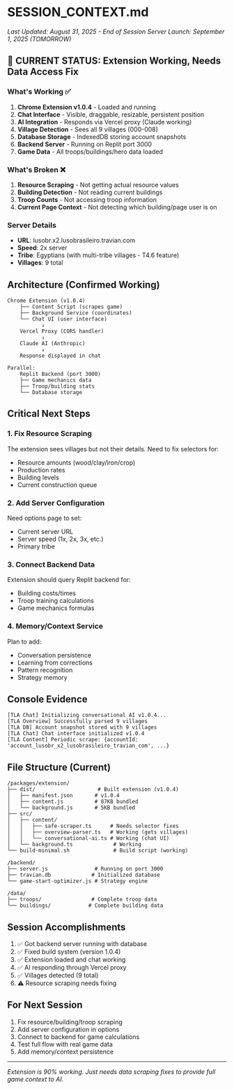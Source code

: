 # SESSION_CONTEXT.md
*Last Updated: August 31, 2025 - End of Session*
*Server Launch: September 1, 2025 (TOMORROW)*

## 🎯 CURRENT STATUS: Extension Working, Needs Data Access Fix

### What's Working ✅
1. **Chrome Extension v1.0.4** - Loaded and running
2. **Chat Interface** - Visible, draggable, resizable, persistent position
3. **AI Integration** - Responds via Vercel proxy (Claude working)
4. **Village Detection** - Sees all 9 villages (000-008)
5. **Database Storage** - IndexedDB storing account snapshots
6. **Backend Server** - Running on Replit port 3000
7. **Game Data** - All troops/buildings/hero data loaded

### What's Broken ❌
1. **Resource Scraping** - Not getting actual resource values
2. **Building Detection** - Not reading current buildings
3. **Troop Counts** - Not accessing troop information
4. **Current Page Context** - Not detecting which building/page user is on

### Server Details
- **URL**: lusobr.x2.lusobrasileiro.travian.com
- **Speed**: 2x server
- **Tribe**: Egyptians (with multi-tribe villages - T4.6 feature)
- **Villages**: 9 total

## Architecture (Confirmed Working)

```
Chrome Extension (v1.0.4)
    ├── Content Script (scrapes game)
    ├── Background Service (coordinates)
    └── Chat UI (user interface)
           ↓
    Vercel Proxy (CORS handler)
           ↓
    Claude AI (Anthropic)
           ↓
    Response displayed in chat
    
Parallel:
    Replit Backend (port 3000)
    ├── Game mechanics data
    ├── Troop/building stats
    └── Database storage
```

## Critical Next Steps

### 1. Fix Resource Scraping
The extension sees villages but not their details. Need to fix selectors for:
- Resource amounts (wood/clay/iron/crop)
- Production rates
- Building levels
- Current construction queue

### 2. Add Server Configuration
Need options page to set:
- Current server URL
- Server speed (1x, 2x, 3x, etc.)
- Primary tribe

### 3. Connect Backend Data
Extension should query Replit backend for:
- Building costs/times
- Troop training calculations
- Game mechanics formulas

### 4. Memory/Context Service
Plan to add:
- Conversation persistence
- Learning from corrections
- Pattern recognition
- Strategy memory

## Console Evidence
```
[TLA Chat] Initializing conversational AI v1.0.4...
[TLA Overview] Successfully parsed 9 villages
[TLA DB] Account snapshot stored with 9 villages
[TLA Chat] Chat interface initialized v1.0.4
[TLA Content] Periodic scrape: {accountId: 'account_lusobr_x2_lusobrasileiro_travian_com', ...}
```

## File Structure (Current)
```
/packages/extension/
├── dist/                    # Built extension (v1.0.4)
│   ├── manifest.json       # v1.0.4
│   ├── content.js          # 87KB bundled
│   └── background.js       # 5KB bundled
├── src/
│   ├── content/
│   │   ├── safe-scraper.ts      # Needs selector fixes
│   │   ├── overview-parser.ts   # Working (gets villages)
│   │   └── conversational-ai.ts # Working (chat UI)
│   └── background.ts             # Working
└── build-minimal.sh              # Build script (working)

/backend/
├── server.js               # Running on port 3000
├── travian.db             # Initialized database
└── game-start-optimizer.js # Strategy engine

/data/
├── troops/                # Complete troop data
└── buildings/            # Complete building data
```

## Session Accomplishments
1. ✅ Got backend server running with database
2. ✅ Fixed build system (version 1.0.4)
3. ✅ Extension loaded and chat working
4. ✅ AI responding through Vercel proxy
5. ✅ Villages detected (9 total)
6. ⚠️ Resource scraping needs fixing

## For Next Session
1. Fix resource/building/troop scraping
2. Add server configuration in options
3. Connect to backend for game calculations
4. Test full flow with real game data
5. Add memory/context persistence

---
*Extension is 90% working. Just needs data scraping fixes to provide full game context to AI.*